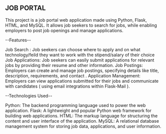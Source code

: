 ## JOB PORTAL
This project is a job portal web application made using Python, Flask, HTML, and MySQL. It allows job seekers to search for jobs, while enabling employers to post job openings and manage applications.

--Features--

Job Search : Job seekers can choose where to apply and on what technology/feild they want to work with the stipend/salary of their choice
Job Applications: Job seekers can easily submit applications for relevant jobs by providing their resume and other information.
Job Postings: Employers can create and manage job postings, specifying details like title, description, requirements, and contact .
Application Management: Employers can view applications submitted for their jobs and communicate with candidates ( using email integrations within Flask-Mail ).

--Technologies Used--

Python: The backend programming language used to power the web application.
Flask: A lightweight and popular Python web framework for building web applications.
HTML: The markup language for structuring the content and user interface of the application.
MySQL: A relational database management system for storing job data, applications, and user information.

